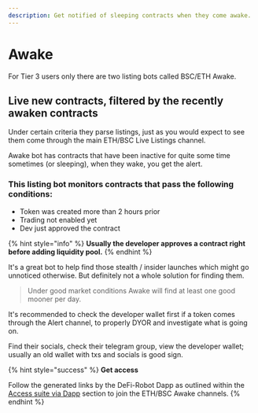 ```yaml
---
description: Get notified of sleeping contracts when they come awake.
---
```


# Awake

For Tier 3 users only there are two listing bots called BSC/ETH Awake.&#x20;

## Live new contracts, filtered by the recently awaken contracts

Under certain criteria they parse listings, just as you would expect to see them come through the main ETH/BSC Live Listings channel.&#x20;

Awake bot has contracts that have been inactive for quite some time sometimes (or sleeping), when they wake, you get the alert.

### This listing bot monitors contracts that pass the following conditions:

* Token was created more than 2 hours prior
* Trading not enabled yet
* Dev just approved the contract

{% hint style="info" %}
**Usually the developer approves a contract right before adding liquidity pool.**
{% endhint %}

It's a great bot to help find those stealth / insider launches which might go unnoticed otherwise. But definitely not a whole solution for finding them.

> Under good market conditions Awake will find at least one good mooner per day.

It's recommended to check the developer wallet first if a token comes through the Alert channel, to properly DYOR and investigate what is going on.&#x20;

Find their socials, check their telegram group, view the developer wallet; usually an old wallet with txs and socials is good sign.

{% hint style="success" %}
**Get access**

Follow the generated links by the DeFi-Robot Dapp as outlined within the [Access suite via Dapp](../../getting-started/access-suite-via-dapp.md) section to join the ETH/BSC Awake channels.
{% endhint %}
